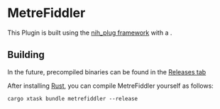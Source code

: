# MetreFiddler

This Plugin is built using the [nih_plug framework](https://github.com/robbert-vdh/nih-plug) with a .

## Building

In the future, precompiled binaries can be found in the [Releases tab](https://github.com/Leon-Focker/MetreFiddler/releases/)

After installing [Rust](https://rustup.rs/), you can compile MetreFiddler yourself as follows:

```shell
cargo xtask bundle metrefiddler --release
```
